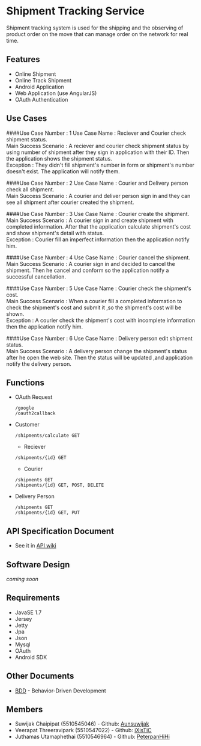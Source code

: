 # Shipment Tracking Service

Shipment tracking system is used for the shipping and the observing of product order on the move that can manage order on the network for real time.

## Features
* Online Shipment
* Online Track Shipment
* Android Application
* Web Application (use AngularJS)
* OAuth Authentication

## Use Cases
####Use Case Number : 1
Use Case Name : Reciever and  Courier check shipment status.<br>
Main Success Scenario : A reciever and courier check shipment status by using number of shipment after they sign in application with their ID. Then the application shows the shipment status.<br>
Exception : They didn't fill shipment's number in form or shipment's number doesn't exist. The application will notify them.

####Use Case Number : 2
Use Case Name : Courier and Delivery person check all shipment.<br>
Main Success Scenario : A courier and deliver person sign in and they can see all shipment after courier created the shipment.

####Use Case Number : 3
Use Case Name : Courier create the shipment.<br>
Main Success Scenario : A courier sign in and create shipment with completed information. After that the application calculate shipment's cost and show shipment's detail with status.<br>
Exception : Courier fill an imperfect information then the application notify him.

####Use Case Number : 4
Use Case Name : Courier cancel the shipment.<br>
Main Success Scenario : A courier sign in and decided to cancel the shipment. Then he cancel and conform so the application notify a successful cancellation.

####Use Case Number : 5
Use Case Name : Courier check the shipment's cost.<br>
Main Success Scenario : When a courier fill a completed information to check the shipment's cost and submit it ,so the shipment's cost will be shown.<br>
Exception : A courier check the shipment's cost with incomplete information then the application notify him.

####Use Case Number : 6
Use Case Name : Delivery person edit shipment status.<br>
Main Success Scenario : A delivery person change the shipment's status after he open the web site. Then the status will be updated ,and application notify the delivery person.

## Functions
* OAuth Request
  ```
  /google 
  /oauth2callback
  ```

* Customer
    ```
  	/shipments/calculate GET
    ```
	* Reciever
    ```
    /shipments/{id} GET
    ```
	* Courier
    ```
    /shipments GET
    /shipments/{id} GET, POST, DELETE
    ```
* Delivery Person

    ```
    /shipments GET
    /shipments/{id} GET, PUT
    ```

## API Specification Document

* See it in [API wiki](https://github.com/ixistic/Shipment-Tracking-Service/wiki/API-Specification-Document)

## Software Design
<i>coming soon</i>

## Requirements

* JavaSE 1.7
* Jersey
* Jetty
* Jpa
* Json
* Mysql
* OAuth
* Android SDK

## Other Documents

* [BDD](https://github.com/ixistic/Shipment-Tracking-Service/wiki/Behavior-Driven-Development) - Behavior-Driven Development


## Members

- Suwijak Chaipipat (5510545046) - Github: [Aunsuwijak](https://github.com/aunsuwijak)
- Veerapat Threeravipark (5510547022) - Github: [iXisTiC](https://github.com/ixistic)
- Juthamas Utamaphethai (5510546964) - Github: [PeterpanHiHi](https://github.com/peterpanhihi)

